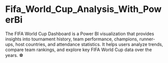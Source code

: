 # Fifa_World_Cup_Analysis_With_PowerBi
The FIFA World Cup Dashboard is a Power BI visualization that provides insights into tournament history, team performance, champions, runner-ups, host countries, and attendance statistics. It helps users analyze trends, compare team rankings, and explore key FIFA World Cup data over the years. ⚽
